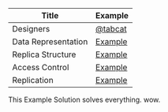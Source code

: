 Title | Example |
---|---|
Designers | [@tabcat](https://github.com/tabcat) |
Data Representation | [Example](../categories/data-representation.md#example) |
Replica Structure | [Example](../categories/replica-structure.md#example) |
Access Control | [Example](../categories/access-control.md#example) |
Replication | [Example](../categories/replication.md#example) |

This Example Solution solves everything. wow.
